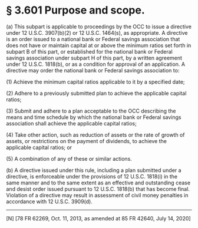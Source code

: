 # § 3.601   Purpose and scope.

(a) This subpart is applicable to proceedings by the OCC to issue a directive under 12 U.S.C. 3907(b)(2) or 12 U.S.C. 1464(s), as appropriate. A directive is an order issued to a national bank or Federal savings association that does not have or maintain capital at or above the minimum ratios set forth in subpart B of this part, or established for the national bank or Federal savings association under subpart H of this part, by a written agreement under 12 U.S.C. 1818(b), or as a condition for approval of an application. A directive may order the national bank or Federal savings association to:


(1) Achieve the minimum capital ratios applicable to it by a specified date;


(2) Adhere to a previously submitted plan to achieve the applicable capital ratios;


(3) Submit and adhere to a plan acceptable to the OCC describing the means and time schedule by which the national bank or Federal savings association shall achieve the applicable capital ratios;


(4) Take other action, such as reduction of assets or the rate of growth of assets, or restrictions on the payment of dividends, to achieve the applicable capital ratios; or


(5) A combination of any of these or similar actions.


(b) A directive issued under this rule, including a plan submitted under a directive, is enforceable under the provisions of 12 U.S.C. 1818(i) in the same manner and to the same extent as an effective and outstanding cease and desist order issued pursuant to 12 U.S.C. 1818(b) that has become final. Violation of a directive may result in assessment of civil money penalties in accordance with 12 U.S.C. 3909(d).



---

[N] [78 FR 62269, Oct. 11, 2013, as amended at 85 FR 42640, July 14, 2020]




